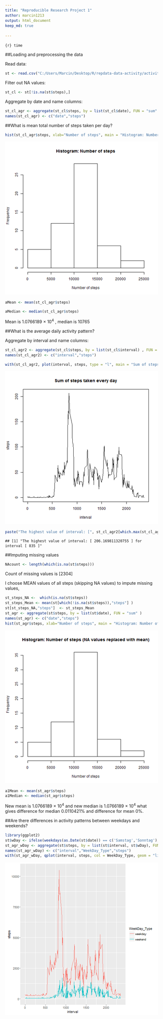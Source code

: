 ```yaml
---
title: "Reproducible Research Project 1"
author: marcin1213
output: html_document
keep_md: true
 
---
```


`{r} time`

##Loading and preprocessing the data


Read data:

```r
st <- read.csv("C:/Users/Marcin/Desktop/R/repdata-data-activity/activity.csv", header = TRUE)
```

Filter out NA values:

```r
st_cl <- st[!is.na(st$steps),]
```

Aggregate by date and name columns:

```r
st_cl_agr <- aggregate(st_cl$steps, by = list(st_cl$date), FUN = "sum" )
names(st_cl_agr) <- c("date","steps")
```

##What is mean total number of steps taken per day?




```r
hist(st_cl_agr$steps, xlab="Number of steps", main = "Histogram: Number of steps")
```

![plot of chunk unnamed-chunk-4](figure/unnamed-chunk-4-1.png)



```r
aMean <- mean(st_cl_agr$steps)
```



```r
aMedian <- median(st_cl_agr$steps)
```

Mean is 1.0766189 &times; 10<sup>4</sup> , median is 10765

##What is the average daily activity pattern?

Aggregate by interval and name columns:

```r
st_cl_agr2 <- aggregate(st_cl$steps, by = list(st_cl$interval) , FUN = "mean" )
names(st_cl_agr2) <- c("interval","steps")
```


```r
with(st_cl_agr2, plot(interval, steps, type = "l", main = "Sum of steps taken every day"))
```

![plot of chunk unnamed-chunk-8](figure/unnamed-chunk-8-1.png)


```r
paste("The highest value of interval: [", st_cl_agr2[which.max(st_cl_agr2$steps),2], "] for interval [", st_cl_agr2[which.max(st_cl_agr2$steps),1],"]")
```

```
## [1] "The highest value of interval: [ 206.169811320755 ] for interval [ 835 ]"
```

##Imputing missing values


```r
NAcount <- length(which(is.na(st$steps)))
```

Count of missing values is [2304]

I choose MEAN values of all steps (skipping NA values) to impute missing values,


```r
st_steps_NA <-  which(is.na(st$steps))
st_steps_Mean <- mean(st[which(!is.na(st$steps)),"steps"] )
st[st_steps_NA,"steps"]  <- st_steps_Mean
st_agr <- aggregate(st$steps, by = list(st$date), FUN = "sum" )
names(st_agr) <- c("date","steps")
hist(st_agr$steps, xlab="Number of steps", main = "Histogram: Number of steps (NA values replaced with mean)")
```

![plot of chunk unnamed-chunk-11](figure/unnamed-chunk-11-1.png)

```r
a1Mean <- mean(st_agr$steps)
a1Median <- median(st_agr$steps)
```




New mean is 1.0766189 &times; 10<sup>4</sup>  and new median is 1.0766189 &times; 10<sup>4</sup>
what gives difference for median 0.0110421% and difference for mean 0%.



##Are there differences in activity patterns between weekdays and weekends?




```r
library(ggplot2)
st$wDay <- ifelse(weekdays(as.Date(st$date)) == c('Samstag','Sonntag'), 'weekend','weekday')
st_agr_wDay <- aggregate(st$steps, by = list(st$interval, st$wDay), FUN = "sum" )
names(st_agr_wDay) <- c("interval","WeekDay_Type","steps")
with(st_agr_wDay, qplot(interval, steps, col = WeekDay_Type, geom = "line"))
```

![plot of chunk unnamed-chunk-14](figure/unnamed-chunk-14-1.png)


